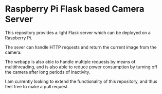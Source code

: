 # Raspberry Pi Flask based Camera Server

This repository provides a light Flask server which can be deployed on a Raspberry Pi.

The sever can handle HTTP requests and return the current image from the camera.

The webapp is also able to handle multiple requests by means of multithreading, and is also able to reduce power consumption by turning off the camera after long periods of inactivity.

I am currently looking to extend the functionality of this repository, and thus feel free to make a pull request.

